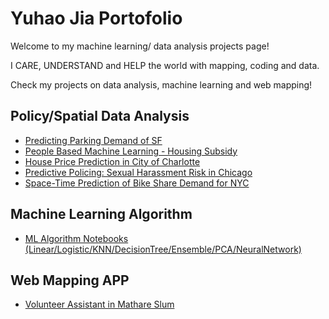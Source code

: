 # Yuhao Jia Portofolio
Welcome to my machine learning/ data analysis projects page!

I CARE, UNDERSTAND and HELP the world with mapping, coding and data.



Check my projects on data analysis, machine learning and web mapping!


## Policy/Spatial Data Analysis
* [Predicting Parking Demand of SF](https://yuhaochrisj.github.io/yuhao_portofolio/Data_Analysis/Prediction%20Parking%20Demand%20in%20SF.html)
* [People Based Machine Learning - Housing Subsidy](https://yuhaochrisj.github.io/yuhao_portofolio/Data_Analysis/HousingSubsidy.html)
* [House Price Prediction in City of Charlotte](https://yuhaochrisj.github.io/yuhao_portofolio/Data_Analysis/House%20Price%20Prediction%20in%20City%20of%20Charlotte.html)
* [Predictive Policing: Sexual Harassment Risk in Chicago](https://yuhaochrisj.github.io/yuhao_portofolio/Data_Analysis/Predictive%20Policing%20Sexual%20Harassment%20Risk%20in%20Chicago.html)
* [Space-Time Prediction of Bike Share Demand for NYC](https://yuhaochrisj.github.io/yuhao_portofolio/Data_Analysis/Space-Time%20Prediction%20of%20Bike%20Share%20Demand%20for%20NYC.html)

## Machine Learning Algorithm
* [ML Algorithm Notebooks (Linear/Logistic/KNN/DecisionTree/Ensemble/PCA/NeuralNetwork)](Machine_Learning_Notebooks)

## Web Mapping APP
* [Volunteer Assistant in Mathare Slum](https://github.com/miaomiao612/Mathare-Slum-Facilities-App)

